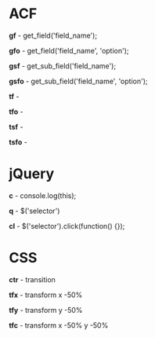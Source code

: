 # ACF
__gf__   - get_field('field_name');

__gfo__  - get_field('field_name', 'option');

__gsf__  - get_sub_field('field_name');

__gsfo__ - get_sub_field('field_name', 'option');

__tf__   - <?php the_field('field_name'); ?>

__tfo__  - <?php the_field('field_name', 'option'); ?>

__tsf__  - <?php the_sub_field('field_name'); ?>

__tsfo__ - <?php the_sub_field('field_name', 'option'); ?>

# jQuery
__c__  - console.log(this);

__q__  - $('selector')

__cl__ - $('selector').click(function() {});

# CSS
__ctr__ - transition

__tfx__ - transform x -50%

__tfy__ - transform y -50%

__tfc__ - transform x -50% y -50%